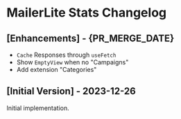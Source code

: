 # MailerLite Stats Changelog

## [Enhancements] - {PR_MERGE_DATE}

- `Cache` Responses through `useFetch`
- Show `EmptyView` when no "Campaigns"
- Add extension "Categories"

## [Initial Version] - 2023-12-26

Initial implementation.